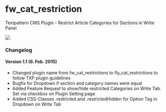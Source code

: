 # fw_cat_restriction
Textpattern CMS Plugin - Restrict Article Categories for Sections in Write Panel

![](http://www.flyweb.at/blog/userfiles/images/218.gif)

### Changelog

#### Version 1.1 (6. Feb. 2015)
* Changed plugin name from fw_cat_restrictions  to fly_cat_restrictions to follow TXP plugin guidelines
* Bugfix for Dropdown if section and category names were equal
* Added Feature Request to show/hide restricted Categories on Write Tab. Set via checkbox on Plugin Setting page
* Added CSS-Classes .restricted and .restrictedHidden for Option Tag in Dropdown on Write Tab
